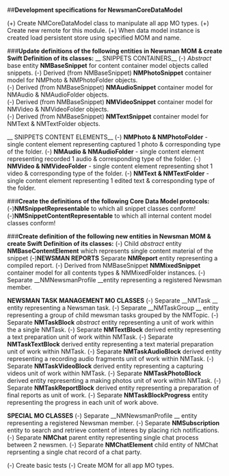 ##__Development specifications for NewsmanCoreDataModel__

(+) Create NMCoreDataModel class to manipulate all app MO types.
(+) Create new remote for this module.
(+) When data model instance is created load persistent store using specified MOM and name.

###__Update definitions of the following entities in Newsman MOM & create Swift Definition of its classes:__
__ SNIPPETS CONTAINERS__
(-) _Abstract_ base entity __NMBaseSnippet__ for content container model objects called snippets.
(-) Derived (from NMBaseSnippet) __NMPhotoSnippet__ container model for NMPhoto & NMPhotoFolder objects.  
(-) Derived (from NMBaseSnippet) __NMAudioSnippet__ container model for NMAudio & NMAudioFolder objects.  
(-) Derived (from NMBaseSnippet) __NMVideoSnippet__ container model for NMVideo & NMVideoFolder objects.  
(-) Derived (from NMBaseSnippet) __NMTextSnippet__  container model for NMText  & NMTextFolder  objects. 

__ SNIPPETS CONTENT ELEMENTS__
(-) __NMPhoto & NMPhotoFolder__ - single content element representing captured 1 photo & corresponding type of the folder.
(-) __NMAudio & NMAudioFolder__ - single content element representing recorded 1 audio & corresponding type of the folder.
(-) __NMVideo & NMVideoFolder__ - single content element representing shot 1 video & corresponding type of the folder.
(-) __NMText  & NMTextFolder__ - single content element representing 1 edited text & corresponding type of the folder.

###__Create the definitions of the following Core Data Model protocols:__
(-)__NMSnippetRepresentable__ to which all snippet classes conform!
(-)__NMSnippetContentRepresentable__ to which all internal content model classes conform!

###__Create definition of the following new entities in Newsman MOM & create Swift Definition of its classes:__
(-) Child _abstract_ entity __NMBaseContentElement__ which represents single content material of the snippet
(-)__NEWSMAN REPORTS__ Separate __NMReport__ entity representing a compiled report.
(-) Derived from NMBaseSnippet  __NMMixedSnippet__ container model for all contents types & NMMixedFolder instances.
(-) Separate __NMNewsmanProfile __entity representing a registered Newsman member.  

__NEWSMAN TASK MANAGEMENT MO CLASSES__
(-) Separate __NMTask __ entity representing a Newsman task.
(-) Separate __NMTaskGroup __ entity representing a group of child mewsman tasks grouped by the NMTopic.
(-) Separate __NMTaskBlock__ _abstract_ entity representing a unit of work within the a single NMTask.
(-) Separate __NMTextBlock__ derived entity representing a text preparation unit of work within NMTask.
(-) Separate __NMTaskTextBlock__ derived entity representing a text material preparation unit of work within NMTask.
(-) Separate __NMTaskAudioBlock__ derived entity representing a recording audio fragments unit of work within NMTask.
(-) Separate __NMTaskVideoBlock__ derived entity representing a capturing videos unit of work within NMTask.
(-) Separate __NMTaskPhotoBlock__ derived entity representing a making photos unit of work within NMTask.
(-) Separate __NMTaskReportBlock__ derived entity representing a preparation of final reports as unit of work.
(-) Separate __NMTaskBlockProgress__ entity representing the progress in each unit of work above.

__SPECIAL MO CLASSES__
(-) Separate __NMNewsmanProfile __ entity representing a registered Newsman member. 
(-) Separate __NMSubscription__ entity to search and retrieve content of interes by placing rich notifications.
(-) Separate __NMChat__ parent entity representing single chat process between 2 newsmen.
(-) Separate __NMChatElement__ child entity of NMChat reprsenting a single chat record of a chat party.

(-) Create basic tests 
(-) Create MOM for all app MO types.
